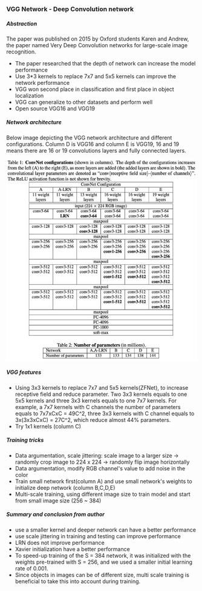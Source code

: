 ### VGG Network - Deep Convolution network

##### Abstraction

The paper was published on 2015 by Oxford students Karen and Andrew, the paper named Very Deep Convolution networks for large-scale image recognition.

- The paper researched that the depth of network can increase the model performance
- Use 3*3 kernels to replace 7x7 and 5x5 kernels can improve the network performance
- VGG won second place in classification and first place in object localization
- VGG can generalize to other datasets and perform well
- Open source VGG16 and VGG19

##### Network architecture

Below image depicting the VGG network architecture and different configurations. Column D is VGG16 and column E is VGG19,  16 and 19 means there are 16 or 19 convolutions layers and fully connected layers.

![vgg](https://github.com/Qucy/cv-baseline/blob/master/img/vgg.jpg)

##### VGG features

- Using 3x3 kernels to replace 7x7 and 5x5 kernels(ZFNet), to increase receptive field and reduce parameter. Two 3x3 kernels equals to one 5x5 kernels and three 3x3 kernels equals to one 7x7 kernels.  For example, a 7x7 kernels with C channels the number of parameters equals to 7x7xCxC = 49C^2, three 3x3 kernels with C channel equals to 3x(3x3xCxC) = 27C^2, which reduce almost 44% parameters.
- Try 1x1 kernels (column C)

##### Training tricks

- Data argumentation, scale jittering: scale image to a larger size -> randomly crop image to 224 x 224 -> randomly flip image horizontally
- Data argumentation, modify RGB channel's value to add noise in the color
- Train small network first(column A) and  use small network's weights to initialize deep network (column B,C,D,E)
- Multi-scale training, using different image size to train model and start from small image size (256 ~ 384)

##### Summary and conclusion from author

- use a smaller kernel and deeper network can have a better performance
- use scale jittering in training and testing can improve performance
- LRN does not improve performance
- Xavier initialization have a better performance
- To speed-up training of the S = 384 network, it was initialized with the weights pre-trained with S = 256, and we used a smaller initial learning rate of 0.001.
- Since objects in images can be of different size, multi scale training is beneficial to take this into account during training.